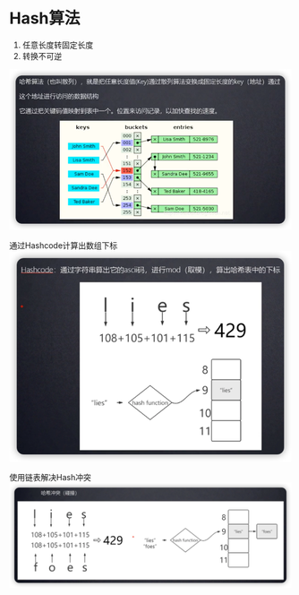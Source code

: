 # Hash算法

1. 任意长度转固定长度
2. 转换不可逆

![](../img/cad8c943.png)

通过Hashcode计算出数组下标
![](../img/ef1197b2.png)

使用链表解决Hash冲突
![](../img/9645eb1a.png)